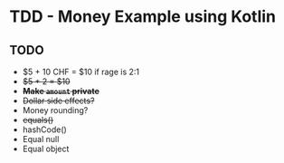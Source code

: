 # TDD - Money Example using Kotlin

## TODO

- $5 + 10 CHF = $10 if rage is 2:1
- ~~$5 * 2 = $10~~
- ~~**Make `amount` private**~~
- ~~Dollar side effects?~~
- Money rounding?
- ~~equals()~~
- hashCode()
- Equal null
- Equal object